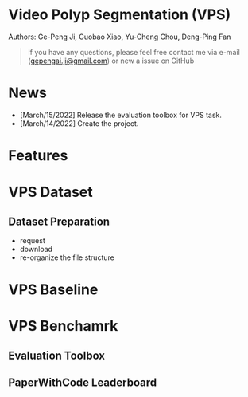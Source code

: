 # Video Polyp Segmentation (VPS)

Authors: Ge-Peng Ji, Guobao Xiao, Yu-Cheng Chou, Deng-Ping Fan

> If you have any questions, please feel free contact me via e-mail (gepengai.ji@gmail.com) or new a issue on GitHub

# News

- [March/15/2022] Release the evaluation toolbox for VPS task.
- [March/14/2022] Create the project.

# Features

# VPS Dataset

## Dataset Preparation

- request
- download
- re-organize the file structure

##

# VPS Baseline

## 

# VPS Benchamrk

## Evaluation Toolbox

## PaperWithCode Leaderboard